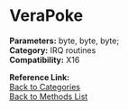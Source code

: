 # VeraPoke

**Parameters:** byte, byte, byte;  
**Category:** IRQ routines  
**Compatibility:** X16  

**Reference Link:**  
[Back to Categories](../categories/irq_routines.md)  
[Back to Methods List](../../SUMMARY.md)
